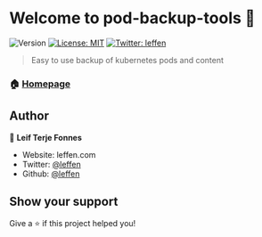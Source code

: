# Welcome to pod-backup-tools 👋
![Version](https://img.shields.io/badge/version-0.1.1-blue.svg?cacheSeconds=2592000)
[![License: MIT](https://img.shields.io/badge/License-MIT-yellow.svg)](#)
[![Twitter: leffen](https://img.shields.io/twitter/follow/leffen.svg?style=social)](https://twitter.com/leffen)

> Easy to use backup of kubernetes pods and content

### 🏠 [Homepage](leffen.com)

## Author

👤 **Leif Terje Fonnes**

* Website: leffen.com
* Twitter: [@leffen](https://twitter.com/leffen)
* Github: [@leffen](https://github.com/leffen)

## Show your support

Give a ⭐️ if this project helped you!
